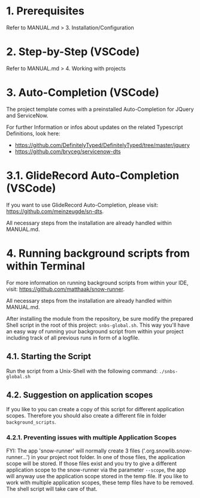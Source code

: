 # 1. Prerequisites

Refer to MANUAL.md > 3. Installation/Configuration

# 2. Step-by-Step (VSCode)

Refer to MANUAL.md > 4. Working with projects

# 3. Auto-Completion (VSCode)

The project template comes with a preinstalled Auto-Completion for JQuery and ServiceNow.

For further Information or infos about updates on the related Typescript Definitions, look here:

* https://github.com/DefinitelyTyped/DefinitelyTyped/tree/master/jquery
* https://github.com/bryceg/servicenow-dts

# 3.1. GlideRecord Auto-Completion (VSCode)

If you want to use GlideRecord Auto-Completion, please visit: https://github.com/meinzeugde/sn-dts.

All necessary steps from the installation are already handled within MANUAL.md.

# 4. Running background scripts from within Terminal

For more information on running background scripts from within your IDE, visit: https://github.com/matthaak/snow-runner.

All necessary steps from the installation are already handled within MANUAL.md.

After installing the module from the repository, be sure modify the prepared Shell script in the root of this project: `snbs-global.sh`.
This way you'll have an easy way of running your background script from within your project including track of all previous runs in form of a logfile.

## 4.1. Starting the Script

Run the script from a Unix-Shell with the following command: `./snbs-global.sh`

## 4.2. Suggestion on application scopes

If you like to you can create a copy of this script for different application scopes.
Therefore you should also create a different file in folder `background_scripts`.

### 4.2.1. Preventing issues with multiple Application Scopes

FYI: The app 'snow-runner' will normally create 3 files ('.org.snowlib.snow-runner...') in your project root folder.
In one of those files, the application scope will be stored. If those files exist and you try to give a different application scope to the snow-runner via the parameter `--scope`, the app will anyway use the application scope stored in the temp file.
If you like to work with multiple application scopes, these temp files have to be removed. The shell script will take care of that.